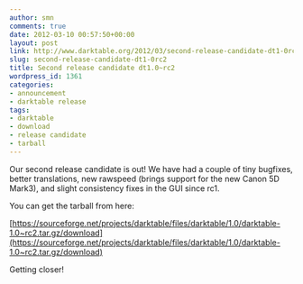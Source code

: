 ```yaml
---
author: smn
comments: true
date: 2012-03-10 00:57:50+00:00
layout: post
link: http://www.darktable.org/2012/03/second-release-candidate-dt1-0rc2/
slug: second-release-candidate-dt1-0rc2
title: Second release candidate dt1.0~rc2
wordpress_id: 1361
categories:
- announcement
- darktable release
tags:
- darktable
- download
- release candidate
- tarball
---
```


Our second release candidate is out!
We have had a couple of tiny bugfixes, better translations, new rawspeed (brings support for the new Canon 5D Mark3), and slight
consistency fixes in the GUI since rc1.

You can get the tarball from here:

[https://sourceforge.net/projects/darktable/files/darktable/1.0/darktable-1.0~rc2.tar.gz/download](https://sourceforge.net/projects/darktable/files/darktable/1.0/darktable-1.0~rc2.tar.gz/download)

Getting closer!

